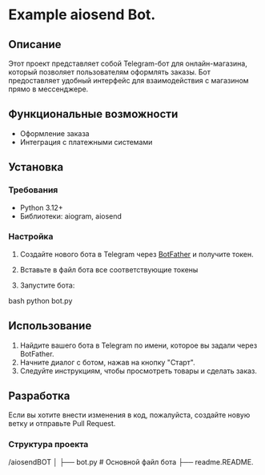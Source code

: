 # Example aiosend Bot.

## Описание

Этот проект представляет собой Telegram-бот для онлайн-магазина, который позволяет пользователям оформлять заказы. Бот предоставляет удобный интерфейс для взаимодействия с магазином прямо в мессенджере.

## Функциональные возможности

- Оформление заказа
- Интеграция с платежными системами

## Установка

### Требования

- Python 3.12+
- Библиотеки: aiogram, aiosend

### Настройка

1. Создайте нового бота в Telegram через [BotFather](https://t.me/botfather) и получите токен.
2. Вставьте в файл бота все соответствующие токены

3. Запустите бота:

bash
python bot.py

## Использование

1. Найдите вашего бота в Telegram по имени, которое вы задали через BotFather.
2. Начните диалог с ботом, нажав на кнопку "Старт".
3. Следуйте инструкциям, чтобы просмотреть товары и сделать заказ.

## Разработка

Если вы хотите внести изменения в код, пожалуйста, создайте новую ветку и отправьте Pull Request.

### Структура проекта


/aiosendBOT
│
├── bot.py               # Основной файл бота
├── readme.README.
